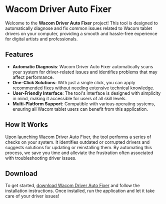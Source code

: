 # Wacom Driver Auto Fixer

Welcome to the **Wacom Driver Auto Fixer** project! This tool is designed to automatically diagnose and fix common issues related to Wacom tablet drivers on your computer, providing a smooth and hassle-free experience for digital artists and professionals.

## Features

- **Automatic Diagnosis**: Wacom Driver Auto Fixer automatically scans your system for driver-related issues and identifies problems that may affect performance.
- **One-Click Solutions**: With just a single click, you can apply recommended fixes without needing extensive technical knowledge.
- **User-Friendly Interface**: The tool's interface is designed with simplicity in mind, making it accessible for users of all skill levels.
- **Multi-Platform Support**: Compatible with various operating systems, ensuring all Wacom tablet users can benefit from this application.

## How It Works

Upon launching Wacom Driver Auto Fixer, the tool performs a series of checks on your system. It identifies outdated or corrupted drivers and suggests solutions for updating or reinstalling them. By automating this process, we save you time and alleviate the frustration often associated with troubleshooting driver issues.

## Download

To get started, [download Wacom Driver Auto Fixer]() and follow the installation instructions. Once installed, run the application and let it take care of your driver issues!

